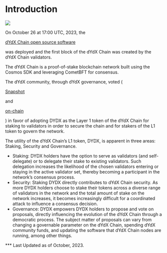 # Introduction

![](https://3227850899-files.gitbook.io/\~/files/v0/b/gitbook-x-prod.appspot.com/o/spaces%2FcSd7APxHbsYMlFFAeIMP%2Fuploads%2FAwMcwYQvLNkWGTmLFr9w%2FIntro%20-%20dYdX%20Chain%20Overview.png?alt=media\&token=c1045f00-15b7-4fb1-964c-15afef489f6d)

On October 26 at 17:00 UTC, 2023, the

[dYdX Chain open source software](https://dydx.exchange/blog/dydx-chain-official-release)

was deployed and the first block of the dYdX Chain was created by the dYdX Chain validators.

The dYdX Chain is a proof-of-stake blockchain network built using the Cosmos SDK and leveraging CometBFT for consensus.

The dYdX community, through dYdX governance, voted (

[Snapshot](https://snapshot.org/#/dydxgov.eth/proposal/0x17026e18317dc29fe745d3130246a83b1485612da9c97e7261e8f659cf33663c)

and

[on-chain](https://dydx.community/dashboard/proposal/15)

) in favor of adopting DYDX as the Layer 1 token of the dYdX Chain for staking to validators in order to secure the chain and for stakers of the L1 token to govern the network.

The utility of the dYdX Chain’s L1 token, DYDX, is apparent in three areas: Staking, Security and Governance.

* Staking: DYDX holders have the option to serve as validators (and self-delegate) or to delegate their stake to existing validators. Such delegation increases the likelihood of the chosen validators entering or staying in the active validator set, thereby becoming a participant in the network’s consensus process.
* Security: Staking DYDX directly contributes to dYdX Chain security. As more DYDX holders choose to stake their tokens across a diverse range of validators in the network and the total amount of stake on the network increases, it becomes increasingly difficult for a coordinated attack to influence a consensus decision.
* Governance: DYDX empowers DYDX holders to propose and vote on proposals, directly influencing the evolution of the dYdX Chain through a democratic process. The subject matter of proposals can vary from changing a governable parameter on the dYdX Chain, spending dYdX community funds, and updating the software that dYdX Chain nodes are running, among other things.

\*\*\* Last Updated as of October, 2023.
